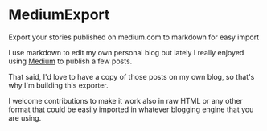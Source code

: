# MediumExport
Export your stories published on medium.com to markdown for easy import 

I use markdown to edit my own personal blog but lately I really enjoyed using [Medium](https://medium.com) to publish a few posts. 

That said, I'd love to have a copy of those posts on my own blog, so that's why I'm building this exporter.

I welcome contributions to make it work also in raw HTML or any other format that could be easily imported in whatever blogging engine that you are using.